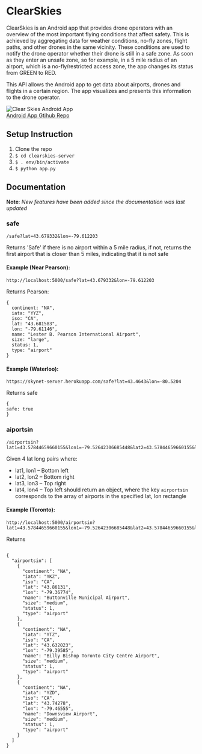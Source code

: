 
# ClearSkies

ClearSkies is an Android app that provides drone operators with an overview of the most important flying conditions that affect safety. This is achieved by aggregating data for weather conditions, no-fly zones, flight paths, and other drones in the same vicinity. These conditions are used to notify the drone operator whether their drone is still in a safe zone. As soon as they enter an unsafe zone, so for example, in a 5 mile radius of an airport, which is a no-fly/restricted access zone, the app changes its status from GREEN to RED.

This API allows the Android app to get data about airports, drones and flights in a certain region. The app visualizes and presents this information to the drone operator.

![Clear Skies Android App](https://raw.githubusercontent.com/moaazsidat/clearskies-server/master/clearskies_android_app.png)  
[Android App Gtihub Repo](https://github.com/mmmoussa/Skynet-Client)

## Setup Instruction

1. Clone the repo
2. `$ cd clearskies-server`
3. `$ . env/bin/activate`
4. `$ python app.py`


## Documentation 

**Note**: *New features have been added since the documentation was last updated*

### safe
```
/safe?lat=43.679332&lon=-79.612203
```
Returns 'Safe' if there is no airport within a 5 mile radius, if not, returns the first airport that is closer than 5 miles, indicating that it is not safe

#### Example (Near Pearson):
```
http://localhost:5000/safe?lat=43.679332&lon=-79.612203
```
Returns Pearson:
```
{
  continent: "NA",
  iata: "YYZ",
  iso: "CA",
  lat: "43.681583",
  lon: "-79.61146",
  name: "Lester B. Pearson International Airport",
  size: "large",
  status: 1,
  type: "airport"
}
```
#### Example (Waterloo):
```
https://skynet-server.herokuapp.com/safe?lat=43.4643&lon=-80.5204
```
Returns safe
```
{
safe: true
}
```

### aiportsin
```
/airportsin?lat1=43.57844659660155&lon1=-79.52642306685448&lat2=43.57844659660155&lon2=-79.24182560294867&lat3=43.897733906604834&lon3=-79.24182560294867&lat4=43.897733906604834&lon4=-79.52642306685448
```
Given 4 lat long pairs where:
* lat1, lon1 – Bottom left
* lat2, lon2 – Bottom right
* lat3, lon3 – Top right
* lat4, lon4 – Top left
should return an object, where the key `airportsin` corresponds to the array of airports in the specified lat, lon rectangle

#### Example (Toronto):
```
http://localhost:5000/airportsin?lat1=43.57844659660155&lon1=-79.52642306685448&lat2=43.57844659660155&lon2=-79.24182560294867&lat3=43.897733906604834&lon3=-79.24182560294867&lat4=43.897733906604834&lon4=-79.52642306685448
```
Returns
```

{
  "airportsin": [
    {
      "continent": "NA",
      "iata": "YKZ",
      "iso": "CA",
      "lat": "43.86131",
      "lon": "-79.36774",
      "name": "Buttonville Municipal Airport",
      "size": "medium",
      "status": 1,
      "type": "airport"
    },
    {
      "continent": "NA",
      "iata": "YTZ",
      "iso": "CA",
      "lat": "43.632023",
      "lon": "-79.39585",
      "name": "Billy Bishop Toronto City Centre Airport",
      "size": "medium",
      "status": 1,
      "type": "airport"
    },
    {
      "continent": "NA",
      "iata": "YZD",
      "iso": "CA",
      "lat": "43.74278",
      "lon": "-79.46555",
      "name": "Downsview Airport",
      "size": "medium",
      "status": 1,
      "type": "airport"
    }
  ]
}
```

